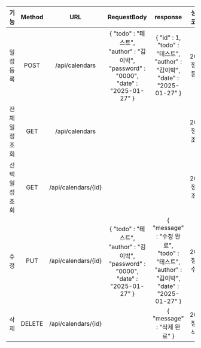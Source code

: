 


|      기능      |    Method    |          URL         |                                               RequestBody                                               |                                                  response                                                 |   상태코드   |
| :------------: | :----------: | :------------------: | :-----------------------------------------------------------------------------------------------------: | :-------------------------------------------------------------------------------------------------------: | :----------: |
|    일정 등록    |     POST     |    /api/calendars    | { "todo" : "테스트", <br/> "author" : "김이박", <br/> "password" : "0000", <br/> "date" : "2025-01-27" } |     { "id" : 1, <br/> "todo" : "테스트", <br/> "author" : "김이박", <br/> "date" : "2025-01-27" }          | 200: 정상등록 |
|  전체 일정조회  |      GET      |    /api/calendars   |                                                                                                         |                                                                                                            | 200: 정상조회 |
|  선택 일정조회  |      GET      | /api/calendars/{id} |                                                                                                         |                                                                                                            | 200: 정상조회 |
|      수정      |      PUT      | /api/calendars/{id} | { "todo" : "테스트", <br/> "author" : "김이박", <br/> "password" : "0000", <br/> "date" : "2025-01-27" } | { "message" : "수정 완료", <br/> "todo" : "테스트", <br/> "author" : "김이박", <br/> "date" : "2025-01-27" } | 200: 정상수정 |
|      삭제      |     DELETE    | /api/calendars/{id} |                                                                                                         |                                         { "message" : "삭제 완료" }                                         | 200: 정상삭제 |
